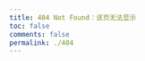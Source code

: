 ```yaml
---
title: 404 Not Found：该页无法显示
toc: false
comments: false
permalink: ./404
---
```

<!DOCTYPE html>
<html lang="en">
	<head>
		<meta charset="UTF-8">
		<title>404</title>
	</head>
	<body>
		<script type="text/javascript" src="//qzonestyle.gtimg.cn/qzone/hybrid/app/404/search_children.js" charset="utf-8" homePageName="返回博客首页" homePageUrl="http://www.likewm.cn"></script>
	</body>
</html>

